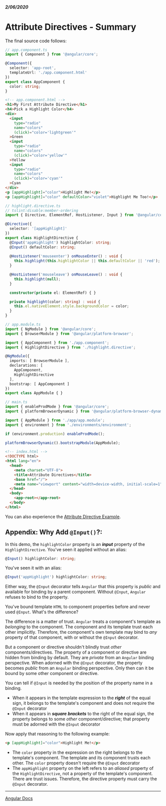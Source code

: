 ##### 2/06/2020
# Attribute Directives - Summary
The final source code follows:

```ts
// app.component.ts
import { Component } from '@angular/core';

@Component({
  selector: 'app-root',
  templateUrl: './app.component.html'
})
export class AppComponent {
  color: string;
}
```

```html
<!-- app.component.html -->
<h1>My First Attribute Directive</h1>
<h4>Pick a Highlight Color</h4>
<div>
  <input
    type="radio"
    name="colors"
    (click)="color='lightgreen'"
  >Green
  <input
    type="radio"
    name="colors"
    (click)="color='yellow'"
  >Yellow
  <input
    type="radio"
    name="colors"
    (click)="color='cyan'"
  >Cyan
</div>
<p [appHighlight]="color">Highlight Me!</p>
<p [appHighlight]="color" defaultColor="violet">Highlight Me Too!</p>
```

```ts
// highlight.directive.ts
// tslint:disable:member-ordering
import { Directive, ElementRef, HostListener, Input } from '@angular/core';

@Directive({
  selector: '[appHighlight]'
})
export class HighlightDirective {
  @Input('appHighlight') highlightColor: string;
  @Input() defaultColor: string;
  
  @HostListener('mouseenter') onMouseEnter() : void {
    this.highlight(this.highlightColor || this.defaultColor || 'red');
  }

  @HostListener('mouseleave') onMouseLeave() : void {
    this.highlight(null);
  }

  constructor(private el: ElementRef) { }

  private highlight(color: string) : void {
    this.el.nativeElement.style.backgroundColor = color;
  }
}
```

```ts
// app.module.ts
import { NgModule } from '@angular/core';
import { BrowserModule } from '@angular/platform-browser';

import { AppComponent } from './app.component';
import { HighlightDirective } from './highlight.directive';

@NgModule({
  imports: [ BrowserModule ],
  declarations: [
    AppComponent,
    HighlightDirective
  ],
  bootstrap: [ AppComponent ]
})
export class AppModule { }
```

```ts
// main.ts
import { enableProdMode } from '@angular/core';
import { platformBrowserDynamic } from '@angular/platform-browser-dynamic';

import { AppModule } from './app/app.module';
import { environment } from './environments/environment';

if (environment.production) enableProdMode();

platformBrowserDynamic().bootstrapModule(AppModule);
```

```html
<!-- index.html -->
<!DOCTYPE html>
<html lang="en">
  <head>
    <meta charset="UTF-8">
    <title>Attribute Directives</title>
    <base href="/">
    <meta name="viewport" content="width=device-width, initial-scale=1">
  </head>
  <body>
    <app-root></app-root>
  </body>
</html>
```

You can also experience the [Attribute Directive Example](https://stackblitz.com/angular/qmrlvmxpkxx).

## Appendix: Why Add `@Input()`?:
In this demo, the `highlightColor` property is an _**input**_ property of the `HighlightDirective`.  You've seen it applied without an alias:

```ts
@Input() highlightColor: string;
```

You've seen it with an alias:

```ts
@Input('appHighlight') highlightColor: string;
```

Either way, the `@Input` decorator tells `Angular` that this property is _public_ and available for binding by a parent component.  Without `@Input`, `Angular` refuses to bind to the property.

You've bound template `HTML` to component properties before and never used `@Input`.  What's the difference?

The difference is a matter of trust.  `Angular` treats a component's template as _belonging_ to the component.  The component and its template trust each other implicitly.  Therefore, the component's own template may bind to _any_ property of that component, with or without the `@Input` decorator.

But a component or directive shouldn't blindly trust _other_ components/directives.  The property of a component or directive are hidden from binding by default.  They are _private_ from an `Angular` binding perspective.  When adorned with the `@Input` decorator, the property becomes _public_ from an `Angular` binding perspective.  Only then can it be bound by some other component or directive.

You can tell if `@Input` is needed by the position of the property name in a binding.
  * When it appears in the template expression to the _**right**_ of the equal sign, it belongs to the template's component and does not require the `@Input` decorator
  * When it appears in _**square brackets**_ to the right of the equal sign, the property belongs to some _other_ component/directive; that property must be adorned with the `@Input` decorator

Now apply that reasoning to the following example:

```html
<p [appHighlight]="color">Highlight Me!</p>
```

  * The `color` property in the expression on the right belongs to the template's component.  The template and its component trusts each other.  The `color` property doesn't require the `@Input` decorator
  * The `appHighlight` property on the left refers to an _aliased_ property of the `HighlightDirective`, not a property of the template's component.  There are trust issues.  Therefore, the directive property must carry the `@Input` decorator.

---

[Angular Docs](https://angular.io/guide/attribute-directives#summary)